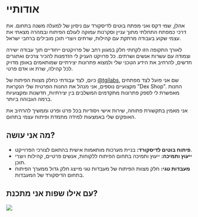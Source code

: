 # אודותיי

אהלן, שמי דקס ואני מפתח בוטים לדיסקורד עם ניסיון של למעלה משנה בתחום. את דרכי כמפתח התחלתי מתוך עניין וסקרנות עמוקה לעולם הפיתוח ובמהרה מצאתי את עצמי שקוע בעבודה מרתקת עם קהילות, שרתים ויוצרי תוכן מובילים ברחבי ישראל.

לאורך התקופה הזו לקחתי חלק במגוון רחב של פרויקטים ייחודיים תוך עבודה ישירה וצמודה עם עשרות אנשים ושרתים. כל פרויקט העניק לי הזדמנות להכיר צרכים ואתגרים חדשים, להרחיב את הידע הטכני שלי ולמצוא פתרונות יצירתיים שמותאמים באופן מדויק לכל קהילה, שרת או אדם פרטי.

כיום, לצד עבודתי כחלק מצוות הפיתוח של [@tgilabs](https://github.com/tgilabs), שם אני פועל לצד מפתחים מקצועיים נוספים, אני מנהל את החנות הפרטית שלי הנקראת "Dex Shop". החנות מאפשרת לי לספק פתרונות מתקדמים המשלבים בין יצירתיות, חדשנות ומקצועיות ברמה הגבוהה ביותר.

אני מאמין בתקשורת פתוחה, שירות אישי ויסודיות בכל פרט ופרט וממשיך להרחיב את האופקים שלי באמצעות למידה מתמדת ופיתוח עצמי בתחום.

## מה אני עושה?
- **פיתוח בוטים לדיסקורד:** בניית מערכות מותאמות אישית בהתאם לצורכי הפרוייקט.
- **ייעוץ ותמיכה:** ייעוץ ותמיכה בתחום הפיתוח ללקוחות, אנשים פרטיים, קהילות ויוצרי תוכן.
- **מעבדות טגי:** חלק מצוות הפיתוח של מעבדות טגי מייצג חלק גדול ממערך הפיתוח בתחום הדיסקורד של המעבדות.

## עם אילו שפות אני מתכנת?

<img src="https://cdn.discordapp.com/attachments/1357449743592194120/1357467871713824848/file-HUyg43th6KffTKGJmiAq1b.png?ex=67f04ff9&is=67eefe79&hm=1dacdab87842aeebc6c76a3c5c04cde8e0f826643d92ef1ae5fd5992416b709f&" style="max-width: 100%;">
